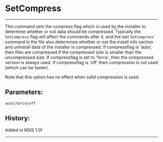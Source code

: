 # SetCompress

---

This command sets the compress flag which is used by the installer to determine whether or not data should be compressed. Typically the `SetCompress` flag will affect the commands after it, and the last `SetCompress` command in the file also determines whether or not the install info section and uninstall data of the installer is compressed. If compressflag is 'auto', then files are compressed if the compressed size is smaller than the uncompressed size. If compressflag is set to 'force', then the compressed version is always used. If compressflag is 'off' then compression is not used (which can be faster).

Note that this option has no effect when solid compression is used.

## Parameters:

    auto|force|off

## History:

Added in NSIS 1.0f

---
